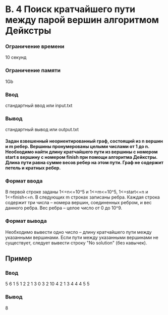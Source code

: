 # B. 4 Поиск кратчайшего пути между парой вершин алгоритмом Дейкстры
### Ограничение времени	
10 секунд
### Ограничение памяти	
1Gb
### Ввод	
стандартный ввод или input.txt
### Вывод	
стандартный вывод или output.txt

#### Задан взвешенный неориентированный граф, состоящий из n вершин и m ребер. Вершины пронумерованы целыми числами от 1 до n. Необходимо найти длину кратчайшего пути из вершины с номером start в вершину с номером finish при помощи алгоритма Дейкстры. Длина пути равна сумме весов ребер на этом пути. Граф не содержит петель и кратных ребер.

### Формат ввода
В первой строке заданы 1<=n<=10^5 и 1<=m<=10^5, 1<=start<=n и 1<=finish<=n. В следующих m строках записаны ребра. Каждая строка содержит три числа – номера вершин, соединенных ребром, и вес данного ребра. Вес ребра – целое число от 0 до 10^9.

### Формат вывода
Необходимо вывести одно число – длину кратчайшего пути между указанными вершинами. Если пути между указанными вершинами не существует, следует вывести строку "No solution" (без кавычек).

## Пример
### Ввод
5 6 1 5
1 2 2
1 3 0
3 2 10
4 2 1
3 4 4
4 5 5

### Вывод
8